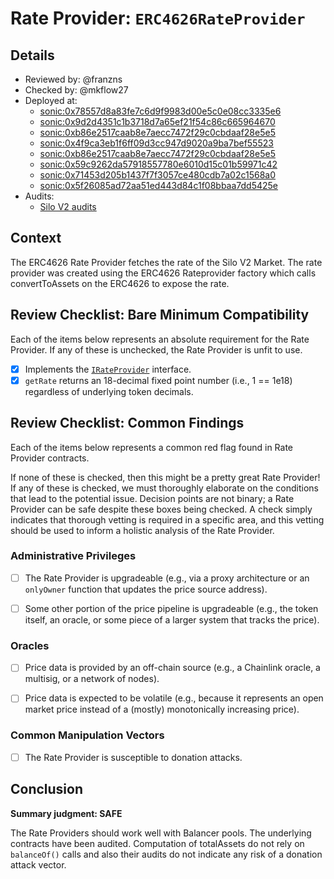 # Rate Provider: `ERC4626RateProvider`

## Details
- Reviewed by: @franzns
- Checked by: @mkflow27
- Deployed at:
    - [sonic:0x78557d8a83fe7c6d9f9983d00e5c0e08cc3335e6](https://sonicscan.org/address/0x78557d8a83fe7c6d9f9983d00e5c0e08cc3335e6#code)
    - [sonic:0x9d2d4351c1b3718d7a65ef21f54c86c665964670](https://sonicscan.org/address/0x9d2d4351c1b3718d7a65ef21f54c86c665964670#code)
    - [sonic:0xb86e2517caab8e7aecc7472f29c0cbdaaf28e5e5](https://sonicscan.org/address/0xb86e2517caab8e7aecc7472f29c0cbdaaf28e5e5#code)
    - [sonic:0x4f9ca3eb1f6ff09d3cc947d9020a9ba7bef55523](https://sonicscan.org/address/0x4f9ca3eb1f6ff09d3cc947d9020a9ba7bef55523#code)
    - [sonic:0xb86e2517caab8e7aecc7472f29c0cbdaaf28e5e5](https://sonicscan.org/address/0xb86e2517caab8e7aecc7472f29c0cbdaaf28e5e5#code)
    - [sonic:0x59c9262da57918557780e6010d15c01b59971c42](https://sonicscan.org/address/0x59c9262da57918557780e6010d15c01b59971c42#code)
    - [sonic:0x71453d205b1437f7f3057ce480cdb7a02c1568a0](https://sonicscan.org/address/0x71453d205b1437f7f3057ce480cdb7a02c1568a0#code)
    - [sonic:0x5f26085ad72aa51ed443d84c1f08bbaa7dd5425e](https://sonicscan.org/address/0x5f26085ad72aa51ed443d84c1f08bbaa7dd5425e#code)
- Audits:
    - [Silo V2 audits](https://docs.silo.finance/audits-and-tests)

## Context
The ERC4626 Rate Provider fetches the rate of the Silo V2 Market. The rate provider was created using the ERC4626 Rateprovider factory which calls convertToAssets on the ERC4626 to expose the rate. 

## Review Checklist: Bare Minimum Compatibility
Each of the items below represents an absolute requirement for the Rate Provider. If any of these is unchecked, the Rate Provider is unfit to use.

- [x] Implements the [`IRateProvider`](https://github.com/balancer/balancer-v2-monorepo/blob/bc3b3fee6e13e01d2efe610ed8118fdb74dfc1f2/pkg/interfaces/contracts/pool-utils/IRateProvider.sol) interface.
- [x] `getRate` returns an 18-decimal fixed point number (i.e., 1 == 1e18) regardless of underlying token decimals.

## Review Checklist: Common Findings
Each of the items below represents a common red flag found in Rate Provider contracts.

If none of these is checked, then this might be a pretty great Rate Provider! If any of these is checked, we must thoroughly elaborate on the conditions that lead to the potential issue. Decision points are not binary; a Rate Provider can be safe despite these boxes being checked. A check simply indicates that thorough vetting is required in a specific area, and this vetting should be used to inform a holistic analysis of the Rate Provider.

### Administrative Privileges
- [ ] The Rate Provider is upgradeable (e.g., via a proxy architecture or an `onlyOwner` function that updates the price source address).

- [ ] Some other portion of the price pipeline is upgradeable (e.g., the token itself, an oracle, or some piece of a larger system that tracks the price).
    

### Oracles
- [ ] Price data is provided by an off-chain source (e.g., a Chainlink oracle, a multisig, or a network of nodes).

- [ ] Price data is expected to be volatile (e.g., because it represents an open market price instead of a (mostly) monotonically increasing price).

### Common Manipulation Vectors
- [ ] The Rate Provider is susceptible to donation attacks.

## Conclusion
**Summary judgment: SAFE**

The Rate Providers should work well with Balancer pools. The underlying contracts have been audited. Computation of totalAssets do not rely on `balanceOf()` calls and also their audits do not indicate any risk of a donation attack vector.